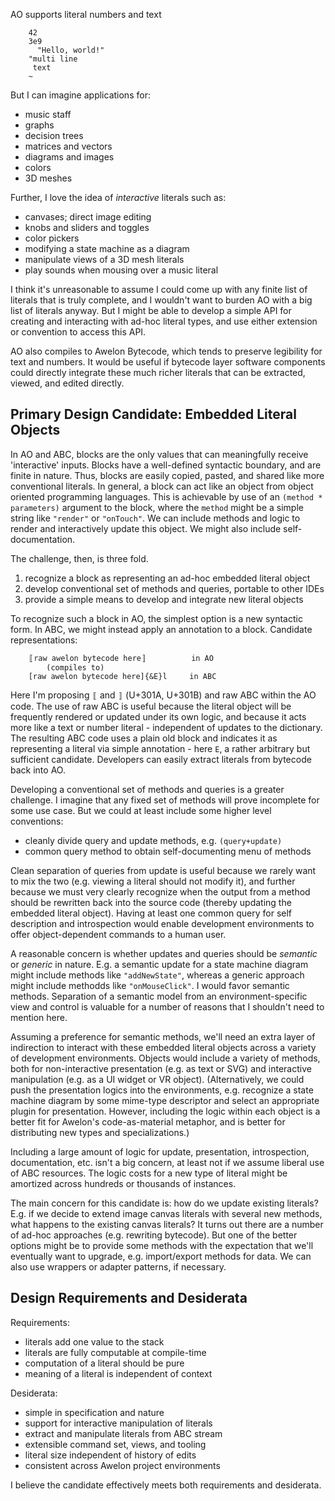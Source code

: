 
AO supports literal numbers and text

        42
        3e9
          "Hello, world!"
        "multi line 
         text
        ~

But I can imagine applications for:

* music staff
* graphs 
* decision trees
* matrices and vectors
* diagrams and images
* colors
* 3D meshes

Further, I love the idea of *interactive* literals such as:

* canvases; direct image editing
* knobs and sliders and toggles
* color pickers
* modifying a state machine as a diagram
* manipulate views of a 3D mesh literals
* play sounds when mousing over a music literal

I think it's unreasonable to assume I could come up with any finite list of literals that is truly complete, and I wouldn't want to burden AO with a big list of literals anyway. But I might be able to develop a simple API for creating and interacting with ad-hoc literal types, and use either extension or convention to access this API. 

AO also compiles to Awelon Bytecode, which tends to preserve legibility for text and numbers. It would be useful if bytecode layer software components could directly integrate these much richer literals that can be extracted, viewed, and edited directly.

## Primary Design Candidate: Embedded Literal Objects

In AO and ABC, blocks are the only values that can meaningfully receive 'interactive' inputs. Blocks have a well-defined syntactic boundary, and are finite in nature. Thus, blocks are easily copied, pasted, and shared like more conventional literals. In general, a block can act like an object from object oriented programming languages. This is achievable by use of an `(method * parameters)` argument to the block, where the `method` might be a simple string like `"render"` or `"onTouch"`. We can include methods and logic to render and interactively update this object. We might also include self-documentation. 

The challenge, then, is three fold.

1. recognize a block as representing an ad-hoc embedded literal object
2. develop conventional set of methods and queries, portable to other IDEs
3. provide a simple means to develop and integrate new literal objects

To recognize such a block in AO, the simplest option is a new syntactic form. In ABC, we might instead apply an annotation to a block. Candidate representations:

        〚raw awelon bytecode here〛          in AO    
            (compiles to)
        [raw awelon bytecode here]{&E}l     in ABC

Here I'm proposing `〚` and `〛` (U+301A, U+301B) and raw ABC within the AO code. The use of raw ABC is useful because the literal object will be frequently rendered or updated under its own logic, and because it acts more like a text or number literal - independent of updates to the dictionary. The resulting ABC code uses a plain old block and indicates it as representing a literal via simple annotation - here `E`, a rather arbitrary but sufficient candidate. Developers can easily extract literals from bytecode back into AO. 

Developing a conventional set of methods and queries is a greater challenge. I imagine that any fixed set of methods will prove incomplete for some use case. But we could at least include some higher level conventions:

* cleanly divide query and update methods, e.g. `(query+update)`
* common query method to obtain self-documenting menu of methods

Clean separation of queries from update is useful because we rarely want to mix the two (e.g. viewing a literal should not modify it), and further because we must very clearly recognize when the output from a method should be rewritten back into the source code (thereby updating the embedded literal object). Having at least one common query for self description and introspection would enable development environments to offer object-dependent commands to a human user.

A reasonable concern is whether updates and queries should be *semantic* or *generic* in nature. E.g. a semantic update for a state machine diagram might include methods like `"addNewState"`, whereas a generic approach might include methodds like `"onMouseClick"`. I would favor semantic methods. Separation of a semantic model from an environment-specific view and control is valuable for a number of reasons that I shouldn't need to mention here.

Assuming a preference for semantic methods, we'll need an extra layer of indirection to interact with these embedded literal objects across a variety of development environments. Objects would include a variety of methods, both for non-interactive presentation (e.g. as text or SVG) and interactive manipulation (e.g. as a UI widget or VR object). (Alternatively, we could push the presentation logics into the environments, e.g. recognize a state machine diagram by some mime-type descriptor and select an appropriate plugin for presentation. However, including the logic within each object is a better fit for Awelon's code-as-material metaphor, and is better for distributing new types and specializations.)

Including a large amount of logic for update, presentation, introspection, documentation, etc. isn't a big concern, at least not if we assume liberal use of ABC resources. The logic costs for a new type of literal might be amortized across hundreds or thousands of instances. 

The main concern for this candidate is: how do we update existing literals? E.g. if we decide to extend image canvas literals with several new methods, what happens to the existing canvas literals? It turns out there are a number of ad-hoc approaches (e.g. rewriting bytecode). But one of the better options might be to provide some methods with the expectation that we'll eventually want to upgrade, e.g. import/export methods for data. We can also use wrappers or adapter patterns, if necessary. 

## Design Requirements and Desiderata

Requirements:

* literals add one value to the stack
* literals are fully computable at compile-time
* computation of a literal should be pure
* meaning of a literal is independent of context

Desiderata:

* simple in specification and nature
* support for interactive manipulation of literals
* extract and manipulate literals from ABC stream
* extensible command set, views, and tooling
* literal size independent of history of edits
* consistent across Awelon project environments

I believe the candidate effectively meets both requirements and desiderata. 
